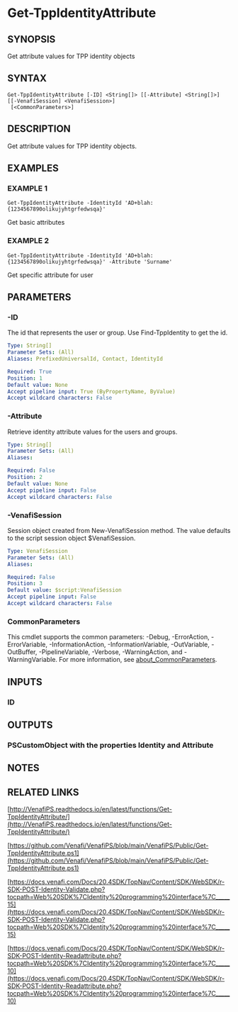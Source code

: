 # Get-TppIdentityAttribute

## SYNOPSIS
Get attribute values for TPP identity objects

## SYNTAX

```
Get-TppIdentityAttribute [-ID] <String[]> [[-Attribute] <String[]>] [[-VenafiSession] <VenafiSession>]
 [<CommonParameters>]
```

## DESCRIPTION
Get attribute values for TPP identity objects.

## EXAMPLES

### EXAMPLE 1
```
Get-TppIdentityAttribute -IdentityId 'AD+blah:{1234567890olikujyhtgrfedwsqa}'
```

Get basic attributes

### EXAMPLE 2
```
Get-TppIdentityAttribute -IdentityId 'AD+blah:{1234567890olikujyhtgrfedwsqa}' -Attribute 'Surname'
```

Get specific attribute for user

## PARAMETERS

### -ID
The id that represents the user or group. 
Use Find-TppIdentity to get the id.

```yaml
Type: String[]
Parameter Sets: (All)
Aliases: PrefixedUniversalId, Contact, IdentityId

Required: True
Position: 1
Default value: None
Accept pipeline input: True (ByPropertyName, ByValue)
Accept wildcard characters: False
```

### -Attribute
Retrieve identity attribute values for the users and groups.

```yaml
Type: String[]
Parameter Sets: (All)
Aliases:

Required: False
Position: 2
Default value: None
Accept pipeline input: False
Accept wildcard characters: False
```

### -VenafiSession
Session object created from New-VenafiSession method. 
The value defaults to the script session object $VenafiSession.

```yaml
Type: VenafiSession
Parameter Sets: (All)
Aliases:

Required: False
Position: 3
Default value: $script:VenafiSession
Accept pipeline input: False
Accept wildcard characters: False
```

### CommonParameters
This cmdlet supports the common parameters: -Debug, -ErrorAction, -ErrorVariable, -InformationAction, -InformationVariable, -OutVariable, -OutBuffer, -PipelineVariable, -Verbose, -WarningAction, and -WarningVariable. For more information, see [about_CommonParameters](http://go.microsoft.com/fwlink/?LinkID=113216).

## INPUTS

### ID
## OUTPUTS

### PSCustomObject with the properties Identity and Attribute
## NOTES

## RELATED LINKS

[http://VenafiPS.readthedocs.io/en/latest/functions/Get-TppIdentityAttribute/](http://VenafiPS.readthedocs.io/en/latest/functions/Get-TppIdentityAttribute/)

[https://github.com/Venafi/VenafiPS/blob/main/VenafiPS/Public/Get-TppIdentityAttribute.ps1](https://github.com/Venafi/VenafiPS/blob/main/VenafiPS/Public/Get-TppIdentityAttribute.ps1)

[https://docs.venafi.com/Docs/20.4SDK/TopNav/Content/SDK/WebSDK/r-SDK-POST-Identity-Validate.php?tocpath=Web%20SDK%7CIdentity%20programming%20interface%7C_____15](https://docs.venafi.com/Docs/20.4SDK/TopNav/Content/SDK/WebSDK/r-SDK-POST-Identity-Validate.php?tocpath=Web%20SDK%7CIdentity%20programming%20interface%7C_____15)

[https://docs.venafi.com/Docs/20.4SDK/TopNav/Content/SDK/WebSDK/r-SDK-POST-Identity-Readattribute.php?tocpath=Web%20SDK%7CIdentity%20programming%20interface%7C_____10](https://docs.venafi.com/Docs/20.4SDK/TopNav/Content/SDK/WebSDK/r-SDK-POST-Identity-Readattribute.php?tocpath=Web%20SDK%7CIdentity%20programming%20interface%7C_____10)

